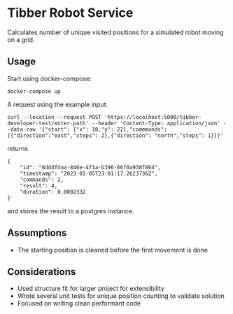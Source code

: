 # Tibber Robot Service

Calculates number of unique visited positions for a simulated robot moving on a grid.

## Usage
Start using docker-compose:
```
docker-compose up
```
A request using the example input:
```
curl --location --request POST 'https://localhost:5000/tibber-developer-test/enter-path' --header 'Content-Type: application/json' --data-raw '{"start": {"x": 10,"y": 22},"commmands": [{"direction":"east","steps": 2},{"direction": "north","steps": 1}]}'
```
returns
```
{
    "id": "8dddfdaa-846e-4f1a-b396-66f0a938f864",
    "timestamp": "2023-01-05T23:01:17.2623736Z",
    "commands": 2,
    "result": 4,
    "duration": 0.0002332
}
```
and stores the result to a postgres instance.

## Assumptions
* The starting position is cleaned before the first movement is done

## Considerations
* Used structure fit for larger project for extensibility
* Wrote several unit tests for unique position counting to validate solution
* Focused on writing clean performant code
